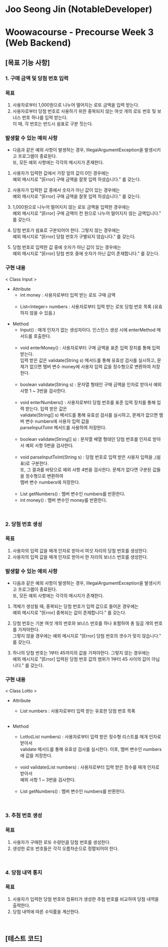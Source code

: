 # Joo Seong Jin (NotableDeveloper)
# Woowacourse - Precourse Week 3 (Web Backend)

## [목표 기능 사항]

### 1. 구매 금액 및 당첨 번호 입력
### 목표
1) 사용자로부터 1,000원으로 나누어 떨어지는 로또 금액을 입력 받는다.
2) 사용자로부터 당첨 번호로 사용하기 위한 중복되지 않는 여섯 개의 로또 번호 및 보너스 번호 하나를 입력 받는다.<br> 
이 때, 각 번호는 반드시 쉼표로 구분 짓는다.

### 발생할 수 있는 예외 사항
- 다음과 같은 예외 사항이 발생하는 경우, IllegalArgumentException을 발생시키고 프로그램이 종료된다.<br>
  또, 모든 예외 사항에는 각각의 메시지가 존재한다.

1) 사용자가 입력한 값에서 가장 앞의 값이 0인 경우에는 <br>
   예외 메시지로 "[Error] 구매 금액을 잘못 입력 하셨습니다." 를 갖는다.


2) 사용자가 입력한 값 중에서 숫자가 아닌 값이 있는 경우에는 <br>
   예외 메시지로 "[Error] 구매 금액을 잘못 입력 하셨습니다." 를 갖는다.


3) 1,000원으로 나누어 떨어지지 않는 로또 금액을 입력한 경우에는 <br>
   예외 메시지로 "[Error] 구매 금액이 천 원으로 나누어 떨어지지 않는 금액입니다." 를 갖는다.


4) 당첨 번호가 쉼표로 구분되어야 한다. 그렇지 않는 경우에는 <br>
   예외 메시지로 "[Error] 당첨 번호가 구별되지 않습니다." 를 갖는다.


5) 당첨 번호로 입력한 값 중에 숫자가 아닌 값이 있는 경우에는 <br>
   예외 메시지로 "[Error] 당첨 번호 중에 숫자가 아닌 값이 존재합니다." 를 갖는다.

### 구현 내용
< Class Input >
- Attribute
  - int money : 사용자로부터 입력 받는 로또 구매 금액 <br><br>
  - List\<Integer> numbers : 사용자로부터 입력 받는 로또 당첨 번호 목록 (유효하지 않을 수 있음.) <br><br>
- Method 
  - Input() : 매개 인자가 없는 생성자이다. 인스턴스 생성 시에 enterMethod 메서드를 호출한다. <br><br>
  - void enterMoney() : 사용자로부터 구매 금액을 표준 입력 장치를 통해 입력 받는다. <br>
     입력 받은 값은 validate(String s) 메서드를 통해 유효성 검사를 실시하고, 문제가 없으면 멤버 변수 money에
     사용자 입력 값을 정수형으로 변환하여 저장한다. <br><br>
  - boolean validate(String s) : 문자열 형태인 구매 금액을 인자로 받아서 예외 사항 1 ~ 3번을 검사한다. <br><br>
  - void enterNumbers() : 사용자로부터 당첨 번호를 표준 입력 장치를 통해 입력 받는다. 입력 받은 값은 <br>
    validate(String[] s) 메서드를 통해 유효성 검사를 실시하고, 문제가 없으면 멤버 변수 numbers에 사용자 입력 값을 <br>
    parseInputToInt 메서드를 사용하여 저장한다. <br><br>
  - boolean validate(String[] s) : 문자열 배열 형태인 당첨 번호를 인자로 받아서 예외 사항 5번을 검사한다. <br><br>
  - void parseInputToInt(String s) : 당첨 번호로 입력 받은 사용자 입력을 ,(쉼표)로 구분한다. <br>
    또, 그 결과를 바탕으로 예외 사항 4번을 검사한다. 문제가 없다면 구분된 값들을 정수형으로 변환하여 <br>
    멤버 변수 numbers에 저장한다. <br><br>
  - List<Integer> getNumbers() : 멤버 변수인 numbers를 반환한다.
  - int money() : 멤버 변수인 money를 반환한다.
  
<br>

### 2. 당첨 번호 생성
### 목표
1) 사용자의 입력 값을 매개 인자로 받아서 여섯 자리의 당첨 번호를 생성한다.
2) 사용자의 입력 값을 매개 인자로 받아서 한 자리의 보너스 번호를 생성한다.

### 발생할 수 있는 예외 사항
- 다음과 같은 예외 사항이 발생하는 경우, IllegalArgumentException을 발생시키고 프로그램이 종료된다. <br>
또, 모든 예외 사항에는 각각의 메시지가 존재한다.

1) 객체가 생성될 때, 중복되는 당첨 번호가 입력 값으로 들어온 경우에는 <br>
예외 메시지로 "[Error] 중복되는 값이 존재합니다." 를 갖는다.


2) 당첨 번호는 기본 여섯 개의 번호와 보너스 번호를 하나 포함하여 총 일곱 개의 번호를 가져야한다. <br>
그렇지 않을 경우에는 예외 메시지로 "[Error] 당첨 번호의 갯수가 맞지 않습니다." 를 갖는다.


3) 하나의 당첨 번호는 1부터 45까지의 값을 가져야한다. 그렇지 않는 경우에는 <br>
예외 메시지로 "[Error] 입력된 당첨 번호 값의 범위가 1부터 45 사이의 값이 아닙니다." 를 갖는다.


### 구현 내용
< Class Lotto >
- Attribute 
  - List<Integer> numbers : 사용자로부터 입력 받는 유효한 당첨 번호 목록 <br><br>
  
- Method
  - Lotto(List<Integer> numbers) : 사용자로부터 입력 받은 정수형 리스트를 매개 인자로 받아서 <br>
    validate 메서드를 통해 유효성 검사를 실시한다. 이후, 멤버 변수인 numbers에 값을 저장한다. <br><br>
  - void validate(List<Integer> numbers) : 사용자로부터 입력 받은 정수를 매개 인자로 받아서 <br>
    예외 사항 1 ~ 3번을 검사한다. <br><br>
  - List<Integer> getNumbers() : 멤버 변수인 numbers를 반환한다.

<br>

### 3. 추첨 번호 생성
### 목표
1) 사용자가 구매한 로또 수량만큼 당첨 번호를 생성한다.
2) 생성한 로또 번호들은 각각 오름차순으로 정렬되어야 한다.

<br>

### 4. 당첨 내역 통지
### 목표
1) 사용자가 입력한 당첨 번호와 컴퓨터가 생성한 추첨 번호를 비교하여 당첨 내역을 출력한다.
2) 당첨 내역에 따른 수익률을 계산한다.

<br>

## [테스트 코드]